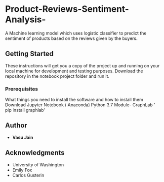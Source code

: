 # Product-Reviews-Sentiment-Analysis-
A Machine learning model which uses logistic classifier to predict the sentiment of products based on the reviews given by the buyers. 

## Getting Started
These instructions will get you a copy of the project up and running on your local machine for development and testing purposes. 
Download the repository in the notebook project folder and run it. 

### Prerequisites
What things you need to install the software and how to install them
Download Jupyter Notebook ( Anaconda)
Python 3.7 
Module- GraphLab  ' pip install graphlab'

## Author

* **Vasu Jain**

## Acknowledgments

* University of Washington 
* Emily Fox
* Carlos Gusterin 
